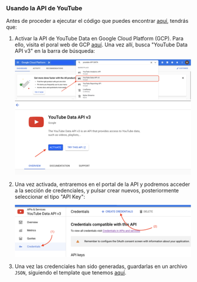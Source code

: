 ### Usando la API de YouTube

Antes de proceder a ejecutar el código que puedes encontrar [aquí](youtube-api.ipynb),
tendrás que:

1. Activar la API de YouTube Data en Google Cloud Platform (GCP).
   Para ello, visita el poral web de GCP [aquí](https://console.cloud.google.com/).
   Una vez allí, busca "YouTube Data API v3" en la barra de búsqueda:
   
   <img src="_img/step1.png" alt="Search Youtube DATA API" width="600">
   
   <img src="_img/step2.png" alt="Activate Youtube DATA API" width="600">

2. Una vez activada, entraremos en el portal de la API y podremos acceder a la sección
   de credenciales, y pulsar crear nuevos, posteriormente seleccionar el tipo "API Key":
   
   <img src="_img/step3.png" alt="Activate Youtube DATA API" width="600">

3. Una vez las credenciales han sido generadas, guardarlas en un archivo `JSON`,
   siguiendo el template que tenemos [aquí](../../auth/youtube_credentials%5Btemplate%5D.json).
   
